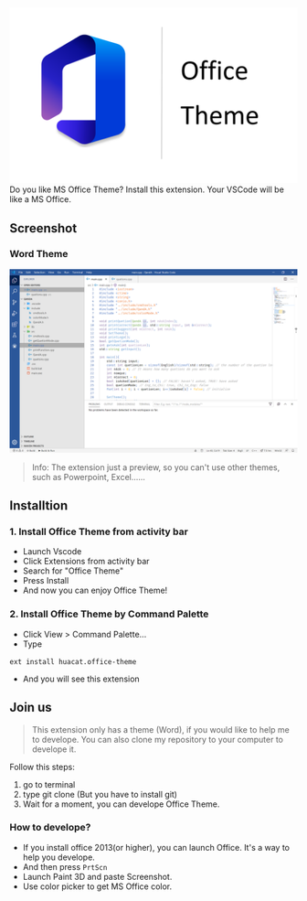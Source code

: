 ![WELCOME](welcome.png)
Do you like MS Office Theme? Install this extension. Your VSCode will be like a MS Office.
## Screenshot
### Word Theme
![WORD](word.png)
> Info: The extension just a preview, so you can't use other themes, such as Powerpoint, Excel......
## Installtion 
### 1. Install Office Theme from activity bar
- Launch Vscode
- Click Extensions from activity bar
- Search for "Office Theme"
- Press Install
- And now you can enjoy Office Theme!
### 2. Install Office Theme by Command Palette
- Click View > Command Palette...
- Type
```
ext install huacat.office-theme
```
- And you will see this extension

## Join us
> This extension only has a theme (Word), if you would like to help me to develope. You can also clone my repository to your computer to develope it.

Follow this steps:
1. go to terminal
2. type git clone (But you have to install git)
3. Wait for a moment, you can develope Office Theme.
### How to develope?
- If you install office 2013(or higher), you can launch Office. It's a way to help you develope.
- And then press `PrtScn`
- Launch Paint 3D and paste Screenshot.
- Use color picker to get MS Office color.